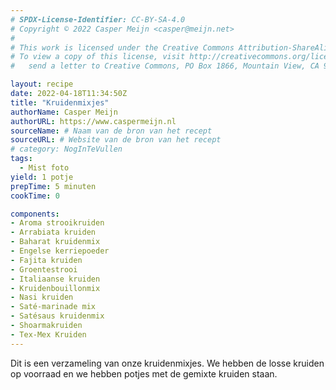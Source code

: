 ```yaml
---
# SPDX-License-Identifier: CC-BY-SA-4.0
# Copyright © 2022 Casper Meijn <casper@meijn.net>
# 
# This work is licensed under the Creative Commons Attribution-ShareAlike 4.0 International License. 
# To view a copy of this license, visit http://creativecommons.org/licenses/by-sa/4.0/ or 
#   send a letter to Creative Commons, PO Box 1866, Mountain View, CA 94042, USA.

layout: recipe
date: 2022-04-18T11:34:50Z
title: "Kruidenmixjes"
authorName: Casper Meijn
authorURL: https://www.caspermeijn.nl
sourceName: # Naam van de bron van het recept
sourceURL: # Website van de bron van het recept
# category: NogInTeVullen
tags:
  - Mist foto
yield: 1 potje
prepTime: 5 minuten
cookTime: 0

components:
- Aroma strooikruiden
- Arrabiata kruiden
- Baharat kruidenmix
- Engelse kerriepoeder
- Fajita kruiden
- Groentestrooi
- Italiaanse kruiden
- Kruidenbouillonmix
- Nasi kruiden
- Saté-marinade mix
- Satésaus kruidenmix
- Shoarmakruiden
- Tex-Mex Kruiden
---
```

Dit is een verzameling van onze kruidenmixjes. We hebben de losse kruiden op voorraad en we hebben potjes met de gemixte kruiden staan.
